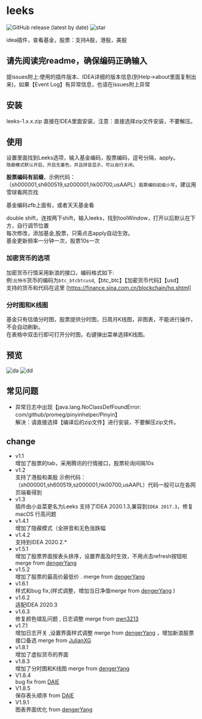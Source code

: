 # leeks

![GitHub release (latest by date)](https://img.shields.io/github/v/release/huage2580/leeks?label=RELEASE&style=flat-square&logo=github&color=green)
![star](https://img.shields.io/github/stars/huage2580/leeks?style=flat-square&logo=github)

idea插件，查看基金，股票：支持A股，港股，美股  

## 请先阅读完readme，确保编码正确输入  
提issues附上:使用的插件版本、IDEA详细的版本信息(到Help->about里面复制出来)，如果【Event Log】有异常信息，也请在issues附上异常  

## 安装   
leeks-1.x.x.zip 直接在IDEA里面安装，注意：直接选择zip文件安装，不要解压。  

## 使用  
设置里面找到Leeks选项，输入基金编码，股票编码，逗号分隔，apply。    
`隐蔽模式默认开启，开启无着色，并且拼音显示，可以自行关闭。`  
  
**股票编码有前缀**，示例代码：（sh000001,sh600519,sz000001,hk00700,usAAPL）`股票编码前缀小写`，建议用雪球看网页找    
  
基金编码zfb上面有，或者天天基金看  
  
double shift，连按两下shift，输入leeks，找到toolWindow，打开以后默认在下方，自行调节位置  
每次修改，添加基金,股票，只需点击apply自动生效。    
基金更新频率一分钟一次，股票10s一次  
### 加密货币的选项
加密货币行情采用新浪的接口，编码格式如下:  
例:`比特币`货币的编码为`btc_btcbtcusd`,【btc_btc】【加密货币代码】【usd】  
支持的货币和代码在这里 [https://finance.sina.com.cn/blockchain/hq.shtml]
### 分时图和K线图  
基金只有估值分时图，股票提供分时图，日周月K线图，非图表，不能进行操作，不会自动刷新。  
在表格中双击行即可打开分时图，右键弹出菜单选择K线图。  


## 预览
![da](https://github.com/huage2580/leeks/blob/master/img1.png)
![dd](https://github.com/huage2580/leeks/blob/master/img2.png)  

## 常见问题
* 异常日志中出现【java.lang.NoClassDefFoundError: com/github/promeg/pinyinhelper/Pinyin】  
  解决：请直接选择【编译后的zip文件】进行安装，不要解压zip文件。

## change  
- v1.1   
增加了股票的tab，采用腾讯的行情接口，股票轮询间隔10s  
- v1.2   
支持了港股和美股 示例代码：（sh000001,sh600519,sz000001,hk00700,usAAPL）代码一般可以在各网页端看得到  
- v1.3    
插件由小韭菜更名为Leeks
支持了IDEA 2020.1.3,兼容到`IDEA 2017.3`，修复macOS 行高问题 
- v1.4.1   
增加了隐蔽模式（全拼音和无色涨跌幅
- v1.4.2  
支持到IDEA 2020.2.*
- v1.5.1  
增加了股票界面按表头排序，设置界面及时生效，不用点击refresh按钮啦  merge from [dengerYang](https://github.com/dengerYang)  
- v1.5.2  
增加了股票的最高价最低价 . merge from [dengerYang](https://github.com/dengerYang) 
- v1.6.1  
样式和bug fix,(样式调整，增加当日净值merge from [dengerYang](https://github.com/dengerYang) )      
- v1.6.2  
适配IDEA 2020.3  
- v1.6.3  
修复颜色错乱问题 , 日志调整 merge from [qwn3213](https://github.com/qwn3213)  
- v1.7.1  
增加日志开关 ,设置界面样式调整 merge from [dengerYang](https://github.com/dengerYang) ，增加新浪股票接口备选 merge from [JulianXG](https://github.com/JulianXG)  
- v1.8.1  
增加了虚拟货币的界面  
- v1.8.3  
增加了分时图和K线图 merge from [dengerYang](https://github.com/dengerYang)  
- V1.8.4  
bug fix from [DAIE](https://github.com/DA1Y1)  
- V1.8.5  
保存表头顺序 from [DAIE](https://github.com/DA1Y1)  
- V1.9.1  
图表界面优化 from [dengerYang](https://github.com/dengerYang)  






